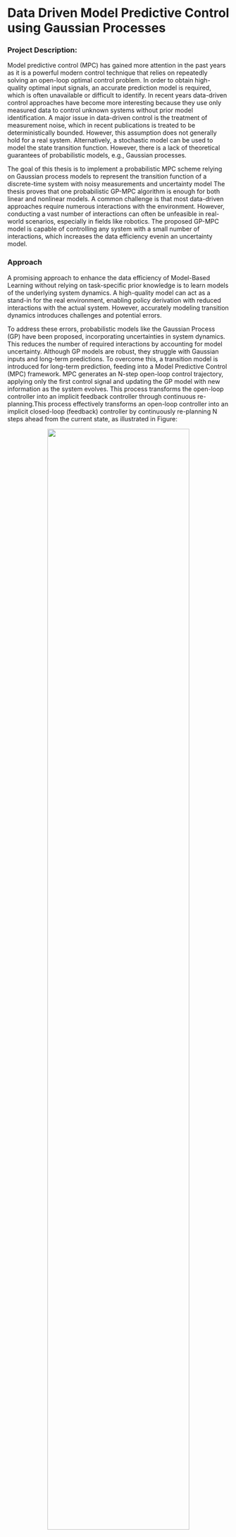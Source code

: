 # Data Driven Model Predictive Control using Gaussian Processes

### Project Description:
 Model predictive control (MPC) has gained more attention in the past years as it is a powerful modern control technique that relies on repeatedly solving an open-loop optimal control problem. In order to obtain high-quality optimal input signals, an accurate prediction model is required, which is often unavailable or difficult to identify. In recent years data-driven control approaches have become more interesting because they use only measured data to control unknown systems without prior model identification. A major issue in data-driven control is the treatment of measurement noise, which in recent publications is treated to be deterministically bounded. However, this assumption does not generally hold for a real system. Alternatively, a stochastic model can be used to model the state transition function. However, there is a lack of theoretical guarantees of probabilistic models, e.g., Gaussian processes.

 The goal of this thesis is to implement a probabilistic MPC scheme relying on Gaussian process models to represent the transition function of a discrete-time system with noisy measurements and uncertainty model The thesis proves that one probabilistic GP-MPC algorithm is enough for both linear and nonlinear models. A common challenge is that most data-driven approaches require numerous interactions with the environment. However, conducting a vast number of interactions can often be unfeasible in real-world scenarios, especially in fields like robotics. The proposed GP-MPC model is capable of controlling any system with a small number of interactions, which increases the data efficiency evenin an uncertainty model.


### Approach
A promising approach to enhance the data efficiency of Model-Based Learning without relying on task-specific prior knowledge is to learn models of the underlying system dynamics. A high-quality model can act as a stand-in for the real environment, enabling policy derivation with reduced interactions with the actual system. However, accurately modeling transition dynamics introduces challenges and potential errors.

To address these errors, probabilistic models like the Gaussian Process (GP) have been proposed, incorporating uncertainties in system dynamics. This reduces the number of required interactions by accounting for model uncertainty. Although GP models are robust, they struggle with Gaussian inputs and long-term predictions. To overcome this, a transition model is introduced for long-term prediction, feeding into a Model Predictive Control (MPC) framework. MPC generates an N-step open-loop control trajectory, applying only the first control signal and updating the GP model with new information as the system evolves. This process transforms the open-loop controller into an implicit feedback controller through continuous re-planning.This process effectively transforms an open-loop controller into an implicit closed-loop (feedback) controller by continuously re-planning N steps ahead from the current state, as illustrated in Figure: 
    <p align="middle">
        <img src="https://github.com/Harshithgowdasm/PA_Harshith_Gowda/blob/main/papers/blockdia.png" width="80%" />
    </p>


### Examples
The application of GP-MPC framework lies in its versatility, as it can be applied to a wide range of systems, whether linear or nonlinear, with or without uncertainty, and with or without noisy measurements. Model uncertainty refers to parameter variations and external disturbances that affect the system’s behavior. These mathematical uncertainty models represent all aspects of real-world systems, leading to uncertainty in predicting their behavior. To demonstrate its effectiveness, we have chosen to implement the GP-MPC framework on both a linear system, the DC motor, and a nonlinear system, the Van der Pol oscillator.

  ### Linear system - DC Motor
    
 ## GP-MPC without noise   
<p align="middle">
        <img src="https://github.com/Harshithgowdasm/PA_Harshith_Gowda/blob/main/examples/Dc%20motor%20plant/Results/Gp_MPC_without_uncertanity/gp_mpc_wo_1.svg" width="80%" />
</p>

 ## GP-MPC with noise
<p align="middle">
        <img src="https://github.com/Harshithgowdasm/PA_Harshith_Gowda/blob/main/examples/Dc%20motor%20plant/Results/GP_MPC_with_uncertainity/mpc_dc_noise_1.svg" width="80%" />
</p>

### Non Linear system - Van der Pol Oscillator
 ## GP-MPC without noise   
<p align="middle">
        <img src="https://github.com/Harshithgowdasm/PA_Harshith_Gowda/blob/main/examples/Van_der_pol_oscillator/results/GP_MPC_without_uncertanity/GP_mpc_better.svg" width="80%" />
</p>

 ## GP-MPC with noise
<p align="middle">
        <img src="https://github.com/Harshithgowdasm/PA_Harshith_Gowda/blob/main/examples/Van_der_pol_oscillator/results/GP_MPC_with_uncertanity/2_Gp_mpc_uncert_vdp.svg" width="80%" />
</p>

 ## Reference tracking 
<p align="middle">
        <img src="https://github.com/Harshithgowdasm/PA_Harshith_Gowda/blob/main/examples/Van_der_pol_oscillator/results/GP_MPC_with_uncertanity/4_gp_mpc_set_1_0.svg " width="80%" />
</p>

 